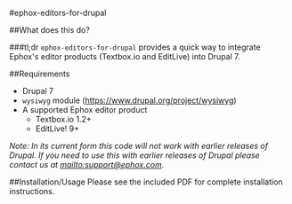 #ephox-editors-for-drupal

##What does this do?

###tl;dr
`ephox-editors-for-drupal` provides a quick way to integrate Ephox's editor products (Textbox.io and EditLive) into Drupal 7.

##Requirements
* Drupal 7
* `wysiwyg` module (https://www.drupal.org/project/wysiwyg)
* A supported Ephox editor product
  * Textbox.io 1.2+
  * EditLive! 9+

*Note: In its current form this code will not work with earlier releases of Drupal.  If you need to use this with earlier releases of Drupal please contact us at <mailto:support@ephox.com>.*

##Installation/Usage
Please see the included PDF for complete installation instructions.
